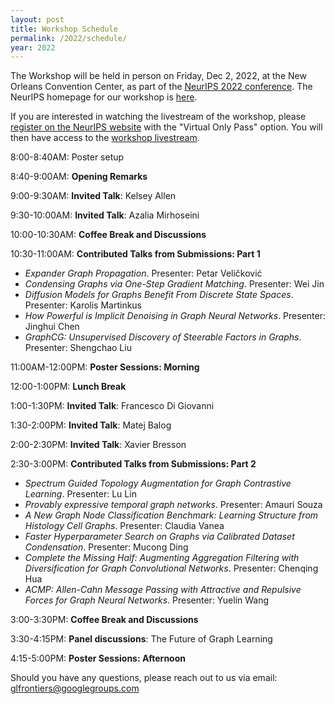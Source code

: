 ```yaml
---
layout: post
title: Workshop Schedule
permalink: /2022/schedule/
year: 2022
---
```

<!-- The Workshop will be held virtually at [https://iclr.cc/virtual/2021/workshop/2141](https://iclr.cc/virtual/2021/workshop/2141), on May 7th.<br>
Time zone: PDT -->
<!-- 
8:45--9:00AM: **Opening remarks**

9:00--9:30AM: **Invited talk**: *Nils Thuerey - Differentiable Simulations as Fundamental Building Blocks for Deep Learning*

9:30--10:00AM: **Invited talk**: *Larry Zitnick - Open Catalyst Project: using AI to model and discover new catalyst to address the energy challenges posed by climate change*

10:00--10:30AM: **Invited talk**: *Shirley Ho - Learning Symbolic Equations with Deep Learning*

10:30--11:00AM: **Q&A / Discussions / Coffee break 1**

11:00--11:15AM: **Contributed talks 1**: *Alvaro Sanchez-Gonzalez, Kimberly Stachenfeld - [Learning general-purpose CNN-based simulators for astrophysical turbulence.](https://simdl.github.io/files/26.pdf)* [Poster](https://simdl.github.io/posters/26-supp_poster_upload.pdf)

11:15--11:30AM: **Break**

11:30AM--1:00PM: [**Virtual Poster Session**](/papers) (please enther via [this gather.town link](https://eventhosts.gather.town/app/gPmDp1IwP1UqHKxq/ICLR2021simDL))

1:00--1:30PM: **Invited talk**: *David Duvenaud - Latent Stochastic Differential Equations*

1:30--2:00PM: **Invited talk**: *Anima Anandkumar - AI4Science: a revolution in the making*

2:00--2:30PM: **Invited talk**: *Jesse Thaler - Deep Learning for Collider Physics Simulation*

2:30--2:45PM: **Q&A / Discussions 2**

2:45--3:00PM: **Contributed talks 2**: *Andreas Mayr - [Learning 3D Granular Flow Simulations.](https://SimDL.github.io/files/42.pdf)* [Poster](https://SimDL.github.io/posters/42-supp_poster.pdf)

3:00--3:15PM: **Contributed talks 3**: *Weihua Hu - [ForceNet: A Graph Neural Network for Large-Scale Quantum Calculations.](https://SimDL.github.io/files/62.pdf)* [Poster](https://SimDL.github.io/posters/62-supp_forcenet_iclr2021-ws-poster.pdf)

3:15--3:30PM: **Break**

3:30--4:00PM: **Invited talk**: *Ron Fedkiw - On Neural Networks for Physical Simulation* 

4:00--4:30PM: **Invited talk**: *Yunzhu Li - Learning Computational Dynamics Models for Physics Inference and Model-based Control.* 

4:30--4:45PM: **Q&A / Discussions 3**

4:45--5:00PM: **Closing remarks** -->


The Workshop will be held in person on Friday, Dec 2, 2022, at the New Orleans Convention Center, as part of the [NeurIPS 2022 conference](https://nips.cc/Conferences/2022). The NeurIPS homepage for our workshop is [here](https://nips.cc/virtual/2022/workshop/49963).

If you are interested in watching the livestream of the workshop, please [register on the NeurIPS website](https://nips.cc/Register/view-registration) with the "Virtual Only Pass" option. 
You will then have access to the [workshop livestream](https://nips.cc/virtual/2022/workshop/49963).


8:00-8:40AM:  Poster setup

8:40-9:00AM:  **Opening Remarks**

9:00-9:30AM:  **Invited Talk**: Kelsey Allen

9:30-10:00AM: **Invited Talk**: Azalia Mirhoseini

10:00-10:30AM: **Coffee Break and Discussions** 

10:30-11:00AM: **Contributed Talks from Submissions: Part 1** 

- *Expander Graph Propagation*. Presenter: Petar Veličković
- *Condensing Graphs via One-Step Gradient Matching*. Presenter: Wei Jin
- *Diffusion Models for Graphs Benefit From Discrete State Spaces*. Presenter: Karolis Martinkus
- *How Powerful is Implicit Denoising in Graph Neural Networks*. Presenter: Jinghui Chen
- *GraphCG: Unsupervised Discovery of Steerable Factors in Graphs*. Presenter: Shengchao Liu

11:00AM-12:00PM: **Poster Sessions: Morning**

12:00-1:00PM: **Lunch Break**

1:00-1:30PM: **Invited Talk**: Francesco Di Giovanni

1:30-2:00PM: **Invited Talk**:  Matej Balog

2:00-2:30PM:  **Invited Talk**: Xavier Bresson

2:30-3:00PM: **Contributed Talks from Submissions: Part 2**
- *Spectrum Guided Topology Augmentation for Graph Contrastive Learning*. Presenter: Lu Lin
- *Provably expressive temporal graph networks*. Presenter: Amauri Souza
- *A New Graph Node Classification Benchmark: Learning Structure from Histology Cell Graphs*. Presenter: Claudia Vanea
- *Faster Hyperparameter Search on Graphs via Calibrated Dataset Condensation*. Presenter: Mucong Ding
- *Complete the Missing Half: Augmenting Aggregation Filtering with Diversification for Graph Convolutional Networks*. Presenter: Chenqing Hua
- *ACMP: Allen-Cahn Message Passing with Attractive and Repulsive Forces for Graph Neural Networks*. Presenter: Yuelin Wang 

3:00-3:30PM: **Coffee Break and Discussions** 

3:30-4:15PM: **Panel discussions**: The Future of Graph Learning

4:15-5:00PM: **Poster Sessions: Afternoon**


Should you have any questions, please reach out to us via email:<br>
[glfrontiers@googlegroups.com
](mailto:glfrontiers@googlegroups.com)